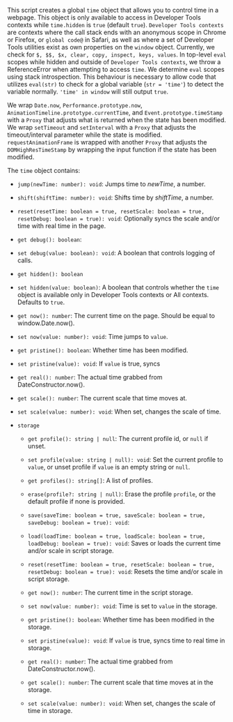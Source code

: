 This script creates a global `time` object that allows you to control time in a webpage.
This object is only available to access in Developer Tools contexts while `time.hidden` is `true` (default `true`).
`Developer Tools contexts` are contexts where the call stack ends with an anonymous scope in Chrome or Firefox, or `global code@` in Safari, as well as where a set of Developer Tools utilities exist as own properties on the `window` object. Currently, we check for `$, $$, $x, clear, copy, inspect, keys, values`.
In top-level `eval` scopes while hidden and outside of `Developer Tools contexts`, we throw a ReferenceError when attempting to access `time`. We determine `eval` scopes using stack introspection. This behaviour is necessary to allow code that utilizes `eval(str)` to check for a global variable (`str = 'time'`) to detect the variable normally. `'time' in window` will still output `true`.

We wrap `Date.now`, `Performance.prototype.now`, `AnimationTimeline.prototype.currentTime`, and `Event.prototype.timeStamp` with a `Proxy` that adjusts what is returned when the state has been modified.
We wrap `setTimeout` and `setInterval` with a `Proxy` that adjusts the timeout/interval parameter while the state is modified.
`requestAnimationFrame` is wrapped with another `Proxy` that adjusts the `DOMHighResTimeStamp` by wrapping the input function if the state has been modified.

The `time` object contains:

- `jump(newTime: number): void`:
  Jumps time to *newTime*, a number.

- `shift(shiftTime: number): void`:
  Shifts time by *shiftTime*, a number.

- `reset(resetTime: boolean = true, resetScale: boolean = true, resetDebug: boolean = true): void`:
  Optionally syncs the scale and/or time with real time in the page.

- `get debug(): boolean`:
- `set debug(value: boolean): void`:
  A boolean that controls logging of calls.

- `get hidden(): boolean`
- `set hidden(value: boolean)`:
  A boolean that controls whether the `time` object is available only in Developer Tools contexts or All contexts. Defaults to `true`.

- `get now(): number`:
  The current time on the page. Should be equal to window.Date.now().
- `set now(value: number): void`:
  Time jumps to `value`.

- `get pristine(): boolean`:
  Whether time has been modified.
- `set pristine(value): void`:
  If `value` is true, syncs 

- `get real(): number`:
  The actual time grabbed from DateConstructor.now().

- `get scale(): number`:
  The current scale that time moves at.
- `set scale(value: number): void`:
  When set, changes the scale of time.

- `storage`
  - `get profile(): string | null`:
    The current profile id, or `null` if unset.
  - `set profile(value: string | null): void`:
    Set the current profile to `value`, or unset profile if `value` is an empty string or `null`.

  - `get profiles(): string[]`:
    A list of profiles.

  - `erase(profile?: string | null)`:
    Erase the profile `profile`, or the default profile if none is provided.

  - `save(saveTime: boolean = true, saveScale: boolean = true, saveDebug: boolean = true): void`:
  - `load(loadTime: boolean = true, loadScale: boolean = true, loadDebug: boolean = true): void`:
    Saves or loads the current time and/or scale in script storage.

  - `reset(resetTime: boolean = true, resetScale: boolean = true, resetDebug: boolean = true): void`:
    Resets the time and/or scale in script storage.

  - `get now(): number`:
    The current time in the script storage.
  - `set now(value: number): void`:
    Time is set to `value` in the storage.

  - `get pristine(): boolean`:
    Whether time has been modified in the storage.
  - `set pristine(value): void`:
    If `value` is true, syncs time to real time in storage.

  - `get real(): number`:
    The actual time grabbed from DateConstructor.now().

  - `get scale(): number`:
    The current scale that time moves at in the storage.
  - `set scale(value: number): void`:
    When set, changes the scale of time in storage.
